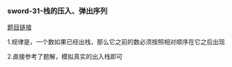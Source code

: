 ### sword-31-栈的压入、弹出序列

[题目链接](https://leetcode-cn.com/problems/zhan-de-ya-ru-dan-chu-xu-lie-lcof/)

1.规律是，一个数如果已经出栈，那么它之前的数必须按照相对顺序在它之后出现

2.直接参考了题解，模拟真实的出入栈即可